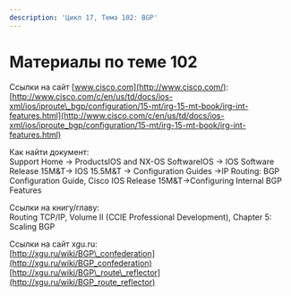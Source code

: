 ```yaml
---
description: 'Цикл 17, Тема 102: BGP'
---
```


# Материалы по теме 102

Ссылки на сайт [www.cisco.com](http://www.cisco.com/):  
[http://www.cisco.com/c/en/us/td/docs/ios-xml/ios/iproute\_bgp/configuration/15-mt/irg-15-mt-book/irg-int-features.html](http://www.cisco.com/c/en/us/td/docs/ios-xml/ios/iproute_bgp/configuration/15-mt/irg-15-mt-book/irg-int-features.html)

Как найти документ:  
Support Home → ProductsIOS and NX-OS SoftwareIOS → IOS Software Release 15M&T→ IOS 15.5M&T → Configuration Guides →IP Routing: BGP Configuration Guide, Cisco IOS Release 15M&T→Configuring Internal BGP Features

Ссылки на книгу/главу:  
Routing TCP/IP, Volume II \(CCIE Professional Development\), Chapter 5: Scaling BGP

Ссылки на сайт xgu.ru:  
[http://xgu.ru/wiki/BGP\_confederation](http://xgu.ru/wiki/BGP_confederation)  
[http://xgu.ru/wiki/BGP\_route\_reflector](http://xgu.ru/wiki/BGP_route_reflector)

